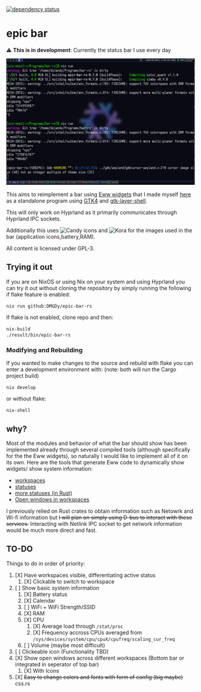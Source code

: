 [![dependency status](https://deps.rs/repo/github/DMGDy/epic-bar-rs/status.svg)](https://deps.rs/repo/github/DMGDy/epic-bar-rs)

# epic bar

:warning: **This is in development**: Currently the status bar I use every day

![First progress image](sample/update2.png "Current State")


This aims to reimplement a bar using [Eww widgets](https://github.com/elkowar/eww) that I made myself 
[here](https://github.com/DMGDy/eww-bar) as a standalone program using [GTK4](https://docs.gtk.org/gtk4/) 
and [gtk-layer-shell](https://github.com/wmww/gtk-layer-shell). 

This will only work on Hyprland as it primarily
communicates through Hyprland IPC sockets.

Additionally this uses ![Candy icons](https://github.com/EliverLara/candy-icons) and ![Kora](https://github.com/bikass/kora) for the images used in the bar (application icons,battery,RAM).

All content is licensed under GPL-3.

## Trying it out
If you are on NixOS or using Nix on your system and using Hyprland you can try it out without cloning the repository
by simply running the following if flake feature is enabled:
```
nix run github:DMGDy/epic-bar-rs
```
If flake is not enabled, clone repo and then:
```
nix-build
./result/bin/epic-bar-rs
```

### Modifying and Rebuilding
If you wanted to make changes to the source and rebuild with flake you can enter a development environment with:
(note: both will run the Cargo project build)
```
nix develop
```
or without flake:
```
nix-shell
```

## why?

Most of the modules and behavior of what the bar should show has been implemented already through 
several compiled tools (although specifically for the the Eww widgets), so naturally I would like 
to implement all of it on its own. Here are the tools that generate Eww code to dynamically show widgets/
show system information:

* [workspaces](https://github.com/DMGDy/eww-workspaces)
* [statuses](https://github.com/DMGDy/statuses)
* [more statuses (in Rust)](https://github.com/DMGDy/statuses-rs)
* [Open windows in workspaces](https://github.com/DMGDy/eww-windows)

I previously relied on Rust crates to obtain information such as Netowrk and Wi-fi information but 
~~I will plan on simply using D-bus to interact with these services.~~
Interacting with Netlink IPC socket to get network information would be much more direct
and fast.

## TO-DO
Things to do in order of priority: 

1. [X] Have workspaces visible, differentiating active status
    1. [X] Clickable to switch to workspace
2. [ ] Show basic system information
    1. [X] Battery status
    2. [X] Calendar
    3. [ ] WiFi + WiFi Strength/SSID
    4. [X] RAM 
    5. [X] CPU
        1. [X] Average load through `/stat/proc`
        2. [X] Frequency accross CPUs averaged from `/sys/devices/system/cpu/cpuX/cpufreq/scaling_cur_freq`
    6. [ ] Volume (maybe most difficult)
3. [ ] Clickeable icon (Functionality TBD)
4. [X] Show open windows across different workspaces (Bottom bar or integrated in seperator of top bar)
    1. [X] With Icons
5. [X] ~~Easy to change colors and fonts with form of config (big maybe)~~ css.rs 
